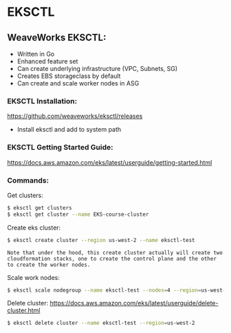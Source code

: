 # EKSCTL

## WeaveWorks EKSCTL:
- Written in Go
- Enhanced feature set
- Can create underlying infrastructure (VPC, Subnets, SG)
- Creates EBS storageclass by default
- Can create and scale worker nodes in ASG


### EKSCTL Installation:
https://github.com/weaveworks/eksctl/releases

- Install eksctl and add to system path


### EKSCTL Getting Started Guide:
https://docs.aws.amazon.com/eks/latest/userguide/getting-started.html


### Commands:

Get clusters:
```sh
$ eksctl get clusters
$ eksctl get cluster --name EKS-course-cluster
```

Create eks cluster:
```sh
$ eksctl create cluster --region us-west-2 --name eksctl-test
```

`Note that under the hood, this create cluster actually will create two cloudformation stacks, one to create the control plane and the other to create the worker nodes.`


Scale work nodes:
```sh
$ eksctl scale nodegroup --name eksctl-test --nodes=4 --region=us-west-2
```

Delete cluster:
https://docs.aws.amazon.com/eks/latest/userguide/delete-cluster.html

```sh
$ eksctl delete cluster --name eksctl-test --region=us-west-2
```